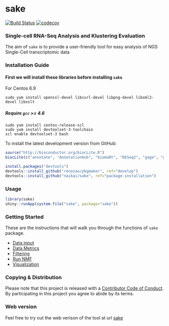 # sake 

[![Build Status](https://travis-ci.com/naikai/sake.svg?token=qigAqQi4xmKjKDqnm97n&branch=master)](https://travis-ci.com/naikai/sake)
[![codecov](https://codecov.io/gh/naikai/sake/branch/master/graph/badge.svg?token=WEipAvcFMf)](https://codecov.io/gh/naikai/sake)

### **S**ingle-cell RNA-Seq **A**nalysis and **K**lustering **E**valuation
The aim of `sake` is to provide a user-friendly tool for easy analysis of NGS Single-Cell transcriptomic data

### Installation Guide

#### First we will install these libraries before installing `sake` 
For Centos 6.9
```
sudo yum install openssl-devel libcurl-devel libpng-devel libxml2-devel libxslt
```

##### Require `gcc` >= 4.6 
```
sudo yum install centos-release-scl
sudo yum install devtoolset-3-toolchain
scl enable devtoolset-3 bash
```


To install the latest development version from GitHub:
```R
source("http://bioconductor.org/biocLite.R")
biocLite(c("annotate", "AnnotationHub", "biomaRt", "DESeq2", "gage", "gageData", "GO.db", "pathview"))

install.packages("devtools")
devtools::install_github("renozao/pkgmaker", ref="develop")
devtools::install_github("naikai/sake", ref="package-installation")
```

### Usage 
```R
library(sake)
shiny::runApp(system.file("sake", package="sake"))
```

### Getting Started
These are the instructions that will walk you through the functions of `sake` package. 

- [Data input](vignettes/Data_Input.Rmd)
- [Data Metrics](vignettes/Data_Metrics.Rmd)
- [Filtering](vignettes/Filtering.Rmd)
- [Run NMF](vignettes/NMF.Rmd)
- [Visualization](vignettes/Visualization.Rmd)

### Copying & Distribution
Please note that this project is released with a [Contributor Code of Conduct](CONDUCT.md). By participating in this project you agree to abide by its terms.

### Web version 
Feel free to try out the web verison of the tool at url [sake](http://sake.mhammell.tools)
